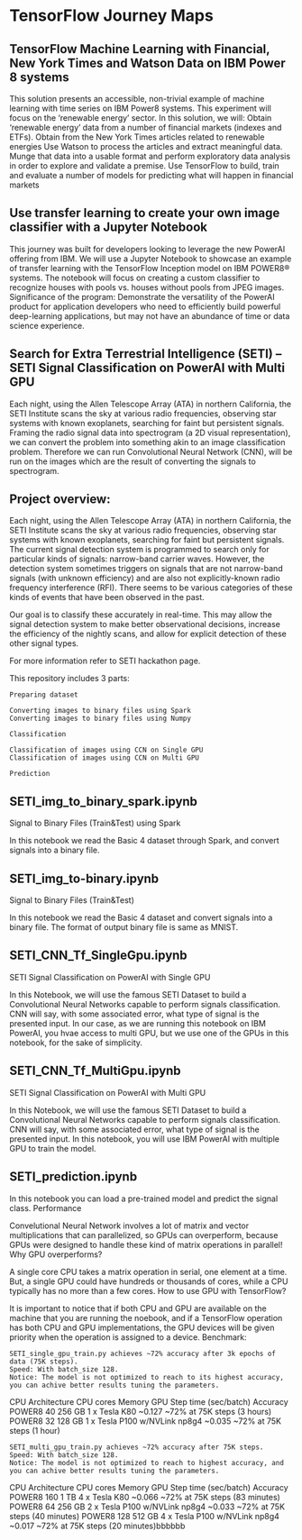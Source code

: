 # TensorFlow Journey Maps

## TensorFlow Machine Learning with Financial, New York Times and Watson Data on IBM Power 8 systems
This solution presents an accessible, non-trivial example of machine learning with time series on IBM Power8 systems. This experiment will focus on the ‘renewable energy’ sector. In this solution, we will: 
Obtain ‘renewable energy’ data from a number of financial markets (indexes and ETFs).
Obtain from the New York Times articles related to renewable energies
Use Watson to process the articles and extract meaningful data.
Munge that data into a usable format and perform exploratory data analysis in order to explore and validate a premise.
Use TensorFlow to build, train and evaluate a number of models for predicting what will happen in financial markets 

## Use transfer learning to create your own image classifier with a Jupyter Notebook
This journey was built for developers looking to leverage the new PowerAI offering from IBM. We will use a Jupyter Notebook to showcase an example of transfer learning with the TensorFlow Inception model on IBM POWER8® systems. The notebook will focus on creating a custom classifier to recognize houses with pools vs. houses without pools from JPEG images.
Significance of the program: Demonstrate the versatility of the PowerAI product for application developers who need to efficiently build powerful deep-learning applications, but may not have an abundance of time or data science experience.

## Search for Extra Terrestrial Intelligence (SETI) – SETI Signal Classification on PowerAI with Multi GPU
Each night, using the Allen Telescope Array (ATA) in northern California, the SETI Institute scans the sky at various radio frequencies, observing star systems with known exoplanets, searching for faint but persistent signals. Framing the radio signal data into spectrogram (a 2D visual representation), we can convert the problem into something akin to an image classification problem. Therefore we can run Convolutional Neural Network (CNN), will be run on the images which are the result of converting the signals to spectrogram.

## Project overview:

Each night, using the Allen Telescope Array (ATA) in northern California, the SETI Institute scans the sky at various radio frequencies, observing star systems with known exoplanets, searching for faint but persistent signals. The current signal detection system is programmed to search only for particular kinds of signals: narrow-band carrier waves. However, the detection system sometimes triggers on signals that are not narrow-band signals (with unknown efficiency) and are also not explicitly-known radio frequency interference (RFI). There seems to be various categories of these kinds of events that have been observed in the past.

Our goal is to classify these accurately in real-time. This may allow the signal detection system to make better observational decisions, increase the efficiency of the nightly scans, and allow for explicit detection of these other signal types.

For more information refer to SETI hackathon page.

This repository includes 3 parts:

    Preparing dataset

    Converting images to binary files using Spark
    Converting images to binary files using Numpy

    Classification

    Classification of images using CCN on Single GPU
    Classification of images using CCN on Multi GPU

    Prediction

## SETI_img_to_binary_spark.ipynb
Signal to Binary Files (Train&Test) using Spark

In this notebook we read the Basic 4 dataset through Spark, and convert signals into a binary file.

## SETI_img_to-binary.ipynb
Signal to Binary Files (Train&Test)

In this notebook we read the Basic 4 dataset and convert signals into a binary file. The format of output binary file is same as MNIST.

## SETI_CNN_Tf_SingleGpu.ipynb
SETI Signal Classification on PowerAI with Single GPU

In this Notebook, we will use the famous SETI Dataset to build a Convolutional Neural Networks capable to perform signals classification. CNN will say, with some associated error, what type of signal is the presented input. In our case, as we are running this notebook on IBM PowerAI, you hvae access to multi GPU, but we use one of the GPUs in this notebook, for the sake of simplicity.

## SETI_CNN_Tf_MultiGpu.ipynb
SETI Signal Classification on PowerAI with Multi GPU

In this Notebook, we will use the famous SETI Dataset to build a Convolutional Neural Networks capable to perform signals classification. CNN will say, with some associated error, what type of signal is the presented input. In this notebook, you will use IBM PowerAI with multiple GPU to train the model.

## SETI_prediction.ipynb

In this notebook you can load a pre-trained model and predict the signal class.
Performance

Convelutional Neural Network involves a lot of matrix and vector multiplications that can parallelized, so GPUs can overperform, because GPUs were designed to handle these kind of matrix operations in parallel!
Why GPU overperforms?

A single core CPU takes a matrix operation in serial, one element at a time. But, a single GPU could have hundreds or thousands of cores, while a CPU typically has no more than a few cores.
How to use GPU with TensorFlow?

It is important to notice that if both CPU and GPU are available on the machine that you are running the noebook, and if a TensorFlow operation has both CPU and GPU implementations, the GPU devices will be given priority when the operation is assigned to a device.
Benchmark:

    SETI_single_gpu_train.py achieves ~72% accuracy after 3k epochs of data (75K steps).
    Speed: With batch_size 128.
    Notice: The model is not optimized to reach to its highest accuracy, you can achive better results tuning the parameters.

CPU Architecture 	CPU cores  	Memory  	GPU  	Step time (sec/batch)  	 Accuracy
POWER8 	40 	256 GB 	1 x Tesla K80 	~0.127 	~72% at 75K steps (3 hours)
POWER8 	32 	128 GB 	1 x Tesla P100 w/NVLink np8g4 	~0.035 	~72% at 75K steps (1 hour)

    SETI_multi_gpu_train.py achieves ~72% accuracy after 75K steps.
    Speed: With batch_size 128.
    Notice: The model is not optimized to reach to highest accuracy, and you can achive better results tuning the parameters.

CPU Architecture 	CPU cores  	Memory  	GPU  	Step time (sec/batch)  	 Accuracy
POWER8 	160 	1 TB 	4 x Tesla K80 	~0.066 	~72% at 75K steps (83 minutes)
POWER8 	64 	256 GB 	2 x Tesla P100 w/NVLink np8g4 	~0.033 	~72% at 75K steps (40 minutes)
POWER8 	128 	512 GB 	4 x Tesla P100 w/NVLink np8g4 	~0.017 	~72% at 75K steps (20 minutes)bbbbbb
